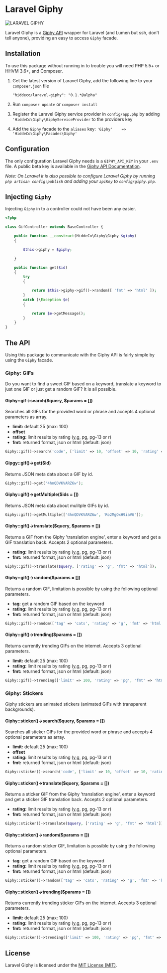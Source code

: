 Laravel Giphy
=============
![LARAVEL GIPHY](https://media4.giphy.com/media/ES4Vcv8zWfIt2/giphy.gif)

Laravel Giphy is a [Giphy API](https://api.giphy.com) wrapper for Laravel (and Lumen but ssh, don't tell anyone), providing an easy to access `Giphy` facade.

## Installation
To use this package without running in to trouble you will need PHP 5.5+ or HHVM 3.6+, and Composer.

1. Get the latest version of Laravel Giphy, add the following line to your `composer.json` file

	````"hiddeco/laravel-giphy": "0.1.*@alpha"````

2. Run `composer update` or `composer install`

3. Register the Laravel Giphy service provider in `config/app.php` by adding
`'HiddeCo\Giphy\GiphyServiceProvider` to the providers key

4. Add the `Giphy` facade to the `aliases` key: `'Giphy'	=> 'HiddeCo\Giphy\Facades\Giphy'`

## Configuration
The only configuration Laravel Giphy needs is a `GIPHY_API_KEY` in your `.env` file. A public beta key is available in the [Giphy API Documentation](https://github.com/giphy/GiphyAPI).

*Note: On Laravel it is also possible to configure Laravel Giphy by running `php artisan config:publish` and adding your `apiKey` to `config/giphy.php`.*

## Injecting `Giphy`
Injecting `Giphy` in to a controller could not have been any easier.

````php
<?php

class GifController extends BaseController {

	public function __construct(HiddeCo\Giphy\Giphy $giphy)
    {

		$this->giphy = $giphy;

	}

  	public function get($id)
   	{
		try
		{

			return $this->giphy->gif()->random([ 'fmt' => 'html' ]);
		}
		catch (\Exception $e)
		{

			return $e->getMessage();
		}
    }
}
````

## The API
Using this package to communicate with the Giphy API is fairly simple by using the `Giphy` facade.

### Giphy: GIFs
Do you want to find a sweet GIF based on a keyword, translate a keyword to just one GIF or just get a random GIF? It is all possible.

#### Giphy::gif->search($query, $params = [])
Searches all GIFs for the provided word or phrase and accepts 4 optional parameters as array.
- **limit:** default 25 (max: 100)
- **offset**
- **rating:** limit results by rating (y,g, pg, pg-13 or r)
- **fmt:** returned format, json or html (default: json)
````php
Giphy::gif()->search('code', ['limit' => 10, 'offset' => 10, 'rating' => 'g', 'fmt' => 'html']);
````

#### Gipgy::gif()->get($id)
Returns JSON meta data about a GIF by id.
````php
Giphy::gif()->get('4hnQDVKVARZ6w');
````

#### Giphy::gif()->getMultiple($ids = [])
Returns JSON meta data about mulitple GIFs by id.
````php
Giphy::gif()->getMultiple(['4hnQDVKVARZ6w', 'Ro2MgOxH9iaVG']);
````

#### Giphy::gif()->translate($query, $params = [])
Returns a GIF from the Giphy 'translation engine', enter a keyword and get a GIF translation back. Accepts 2 optional parameters.
- **rating:** limit results by rating (y,g, pg, pg-13 or r)
- **fmt:** returned format, json or html (default: json)
````php
Giphy::gif()->translate($query, ['rating' => 'g', 'fmt' => 'html']);
````

#### Giphy::gif()->random($params = [])
Returns a random GIF, limitation is possible by using the following optional parameters.
- **tag**: get a random GIF based on the keyword
- **rating:** limit results by rating (y,g, pg, pg-13 or r)
- **fmt:** returned format, json or html (default: json)

````php
Giphy::gif()->random(['tag' => 'cats', 'rating' => 'g', 'fmt' => 'html']);
````

#### Giphy::gif()->trending($params = [])
Returns currently trending GIFs on the internet. Accepts 3 optional parameters.
- **limit:** default 25 (max: 100)
- **rating:** limit results by rating (y,g, pg, pg-13 or r)
- **fmt:** returned format, json or html (default: json)

````php
Giphy::gif()->trending(['limit' => 100, 'rating' => 'pg', 'fmt' => 'html');
````

### Giphy: Stickers
Giphy stickers are animated stickers (animated GIFs with transparent backgrounds).

#### Giphy::sticker()->search($query, $params = [])
Searches all sticker GIFs for the provided word or phrase and accepts 4 optional parameters as array.
- **limit:** default 25 (max: 100)
- **offset**
- **rating:** limit results by rating (y,g, pg, pg-13 or r)
- **fmt:** returned format, json or html (default: json)
````php
Giphy::sticker()->search('code', ['limit' => 10, 'offset' => 10, 'rating' => 'g', 'fmt' => 'html']);
````

#### Giphy::sticker()->translate($query, $params = [])
Returns a sticker GIF from the Giphy 'translation engine', enter a keyword and get a sticker GIF translation back. Accepts 2 optional parameters.
- **rating:** limit results by rating (y,g, pg, pg-13 or r)
- **fmt:** returned format, json or html (default: json)
````php
Giphy::sticker()->translate($query, ['rating' => 'g', 'fmt' => 'html']);
````

#### Giphy::sticker()->random($params = [])
Returns a random sticker GIF, limitation is possible by using the following optional parameters.
- **tag**: get a random GIF based on the keyword
- **rating:** limit results by rating (y,g, pg, pg-13 or r)
- **fmt:** returned format, json or html (default: json)

````php
Giphy::sticker()->random(['tag' => 'cats', 'rating' => 'g', 'fmt' => 'html]);
````

#### Giphy::sticker()->trending($params = [])
Returns currently trending sticker GIFs on the internet. Accepts 3 optional parameters.
- **limit:** default 25 (max: 100)
- **rating:** limit results by rating (y,g, pg, pg-13 or r)
- **fmt:** returned format, json or html (default: json)

````php
Giphy::sticker()->trending(['limit' => 100, 'rating' => 'pg', 'fmt' => 'html']);
````

## License
Laravel Giphy is licensed under the [MIT License (MIT)](https://github.com/hiddeco/laravel-giphy/blob/master/LICENSE).
